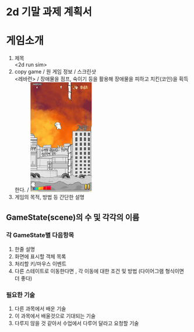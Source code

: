 2d 기말 과제 계획서
===================
# 게임소개
1. 제목   
<2d run sim>
2. copy game / 원 게임 정보 / 스크린샷   
<레바런> / 장애물을 점프, 숙이기 등을 활용해 장애물을 피하고 치킨(코인)을 획득한다. / ![revarun](./image/revarun.png)
3. 게임의 목적, 방법 등 간단한 설명
## GameState(scene)의 수 및 각각의 이름
### 각 GameState별 다음항목 
1. 한줄 설명
2. 화면에 표시할 객체 목록
3. 처리할 키/마우스 이벤트
4. 다른 스테이트로 이동한다면 , 각 이동에 대한 조건 및 방법 (다이어그램 형식이면 더 좋다)
### 필요한 기술
1. 다른 과목에서 배운 기술
2. 이 과목에서 배울것으로 기대되는 기술
3. 다루지 않을 것 같아서 수업에서 다루어 달라고 요청할 기술

